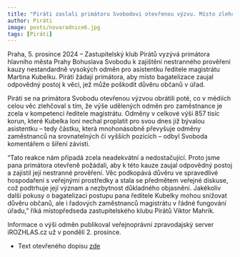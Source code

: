 ```yaml
---
title: "Piráti zaslali primátoru Svobodovi otevřenou výzvu. Místo zlehčování žádají nestranné prověření statisíců pro asistentku ředitele magistrátu"
author: Piráti
image: posts/novaradnice6.jpg
tags: [Piráti]
---
```


Praha, 5. prosince 2024 – Zastupitelský klub Pirátů vyzývá primátora hlavního města Prahy Bohuslava Svobodu k zajištění nestranného prověření kauzy nestandardně vysokých odměn pro asistentku ředitele magistrátu Martina Kubelku. Piráti žádají primátora, aby místo bagatelizace zaujal odpovědný postoj k věci, jež může poškodit důvěru občanů v úřad. 

Piráti se na primátora Svobodu otevřenou výzvou obrátili poté, co v médiích celou věc zlehčoval s tím, že výše udělených odměn pro zaměstnance je zcela v kompetenci ředitele magistrátu. Odměny v celkové výši 857 tisíc korun, které Kubelka loni nechal proplatit pro svou dnes již bývalou asistentku – tedy částku, která mnohonásobně převyšuje odměny zaměstnanců na srovnatelných či vyšších pozicích – odbyl Svoboda komentářem o šíření závisti. 

“Tato reakce nám připadá zcela neadekvátní a nedostačující. Proto jsme pana primátora otevřeně požádali, aby k této kauze zaujal odpovědný postoj a zajistil její nestranné prověření. Věc podkopává důvěru ve spravedlivé hospodaření s veřejnými prostředky a stala se předmětem veřejné diskuse, což podtrhuje její význam a nezbytnost důkladného objasnění. Jakékoliv další pokusy o bagatelizaci postupu pana ředitele Kubelky mohou snižovat důvěru občanů, ale i řadových zaměstnanců magistrátu v řádné fungování úřadu,” říká místopředseda zastupitelského klubu Pirátů Viktor Mahrik.

Informace o výši odměn publikoval veřejnoprávní zpravodajský server iROZHLAS.cz už v pondělí 2. prosince.

* Text otevřeného dopisu [zde](https://mrak.pirati.cz/apps/files/files/4830517?dir=/Assets/praha/img&openfile=true)
